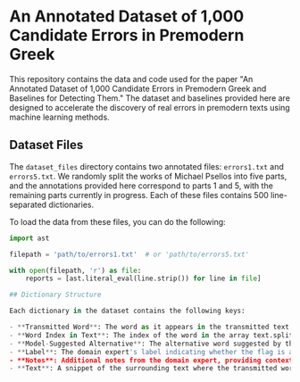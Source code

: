 # An Annotated Dataset of 1,000 Candidate Errors in Premodern Greek

This repository contains the data and code used for the paper "An Annotated Dataset of 1,000 Candidate Errors in Premodern Greek and Baselines for Detecting Them." The dataset and baselines provided here are designed to accelerate the discovery of real errors in premodern texts using machine learning methods.

## Dataset Files

The `dataset_files` directory contains two annotated files: `errors1.txt` and `errors5.txt`. We randomly split the works of Michael Psellos into five parts, and the annotations provided here correspond to parts 1 and 5, with the remaining parts currently in progress. Each of these files contains 500 line-separated dictionaries.

To load the data from these files, you can do the following:

```python
import ast

filepath = 'path/to/errors1.txt'  # or 'path/to/errors5.txt'

with open(filepath, 'r') as file:
    reports = [ast.literal_eval(line.strip()) for line in file]

## Dictionary Structure

Each dictionary in the dataset contains the following keys:

- **Transmitted Word**: The word as it appears in the transmitted text.
- **Word Index in Text**: The index of the word in the array text.split().
- **Model-Suggested Alternative**: The alternative word suggested by the model.
- **Label**: The domain expert's label indicating whether the flag is a "GOOD FLAG." (a genuine error) or a false positive.
- **Notes**: Additional notes from the domain expert, providing context or further details about the flag.
- **Text**: A snippet of the surrounding text where the transmitted word is found.



